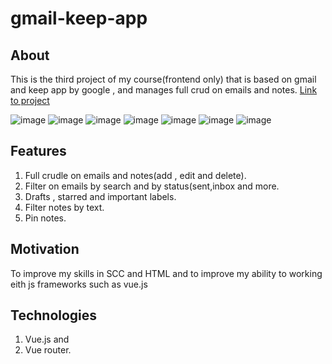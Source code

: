# gmail-keep-app
## About
This is the third project of my course(frontend only) that is based on gmail and keep app by google , and manages full crud on emails and notes.
[Link to project](https://baruchyakubov.github.io/gmail-keep-app/#/)

![image](https://user-images.githubusercontent.com/114091759/224544120-8e6187b4-35ec-474b-9df7-457e17a483ea.png)
![image](https://user-images.githubusercontent.com/114091759/224544139-f3f76ca3-3e63-425f-853b-4032ddfa69eb.png)
![image](https://user-images.githubusercontent.com/114091759/224544186-d85f0413-f067-4440-9498-f2235dd17f67.png)
![image](https://user-images.githubusercontent.com/114091759/224544403-9d6b0814-1d41-41c6-a534-56636c735b9a.png)
![image](https://user-images.githubusercontent.com/114091759/224544305-dd28a67e-34fc-4b10-99c6-8be91340a380.png)
![image](https://user-images.githubusercontent.com/114091759/224544349-9a306f08-f6ff-4878-be73-d301678bfb70.png)
![image](https://user-images.githubusercontent.com/114091759/224544366-d3e03e49-5c54-412d-b975-deb897f5847d.png)

## Features
1. Full crudle on emails and notes(add , edit and delete).
2. Filter on emails by search and by status(sent,inbox and more.
3. Drafts , starred and important labels.
3. Filter notes by text.
4. Pin notes.

## Motivation
To improve my skills in SCC and HTML and to improve my ability to working eith js frameworks such as vue.js

## Technologies
1. Vue.js and 
2. Vue router.

